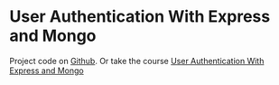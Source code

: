 # User Authentication With Express and Mongo
Project code on [Github](https://github.com/M-Doja/express-o). Or take the course [User Authentication With Express and Mongo](https://teamtreehouse.com/library/user-authentication-with-express-and-mongo)
